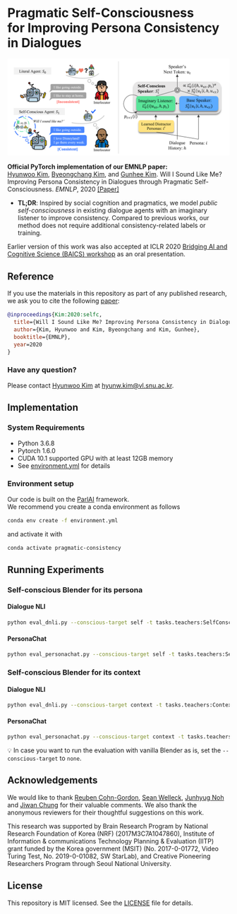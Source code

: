 # Pragmatic Self-Consciousness<br>for Improving Persona Consistency in Dialogues

![figure](assets/figure1.png)

**Official PyTorch implementation of our EMNLP paper:**<br>
[Hyunwoo Kim](https://hyunw.kim), [Byeongchang Kim](https://bckim92.github.io), and [Gunhee Kim](https://vision.snu.ac.kr/gunhee). Will I Sound Like Me? Improving Persona Consistency in Dialogues through Pragmatic Self-Consciousness. _EMNLP_, 2020 [[Paper]](https://arxiv.org/abs/2004.05816)

* **TL;DR**: Inspired by social cognition and pragmatics, we model _public self-consciousness_ in existing dialogue agents with an imaginary listener to improve consistency. Compared to previous works, our method does not require additional consistency-related labels or training.

Earlier version of this work was also accepted at ICLR 2020 [Bridging AI and Cognitive Science (BAICS) workshop](https://baicsworkshop.github.io/) as an oral presentation.


## Reference

If you use the materials in this repository as part of any published research, we ask you to cite the following [paper](https://arxiv.org/abs/2004.05816):

```bibtex
@inproceedings{Kim:2020:selfc,
  title={Will I Sound Like Me? Improving Persona Consistency in Dialogues through Pragmatic Self-Consciousness},
  author={Kim, Hyunwoo and Kim, Byeongchang and Kim, Gunhee},
  booktitle={EMNLP},
  year=2020
}
```

### Have any question?
Please contact [Hyunwoo Kim](https://hyunw.kim) at hyunw.kim@vl.snu.ac.kr.

## Implementation

### System Requirements

* Python 3.6.8
* Pytorch 1.6.0
* CUDA 10.1 supported GPU with at least 12GB memory
* See [environment.yml](https://github.com/skywalker023/pragmatic-consistency/blob/master/environment.yml) for details

### Environment setup

Our code is built on the [ParlAI](https://parl.ai/) framework.<br>
We recommend you create a conda environment as follows

```bash
conda env create -f environment.yml
```

and activate it with

```bash
conda activate pragmatic-consistency
```

## Running Experiments

### Self-conscious Blender for its persona

#### Dialogue NLI

```bash
python eval_dnli.py --conscious-target self -t tasks.teachers:SelfConsciousDialogueTeacher --model agents.selfconscious_blender:SelfConsciousBlenderAgent --fp16 false
```

#### PersonaChat

```bash
python eval_personachat.py --conscious-target self -t tasks.teachers:SelfConsciousDialogueTeacher --model agents.selfconscious_blender:SelfConsciousBlenderAgent --batchsize 48 --fp16 false
```

### Self-conscious Blender for its context

#### Dialogue NLI

```bash
python eval_dnli.py --conscious-target context -t tasks.teachers:ContextConsciousDialogueTeacher --model agents.selfconscious_blender:SelfConsciousBlenderAgent --fp16 false
```

#### PersonaChat

```bash
python eval_personachat.py --conscious-target context -t tasks.teachers:ContextConsciousDialogueTeacher --model agents.selfconscious_blender:SelfConsciousBlenderAgent --batchsize 48 --fp16 false
```

💡 In case you want to run the evaluation with vanilla Blender as is, set the `--conscious-target` to `none`.


## Acknowledgements

We would like to thank [Reuben Cohn-Gordon](https://reubencohngordon.com/), [Sean Welleck](https://cs.nyu.edu/~welleck/), [Junhyug Noh](https://junhyug.github.io/) and [Jiwan Chung](https://vl.snu.ac.kr/people/jiwanchung.html) for their valuable comments. We also thank the anonymous reviewers for their thoughtful suggestions on this work.

This research was supported by Brain Research Program by National Research Foundation of Korea (NRF) (2017M3C7A1047860), Institute of Information \& communications Technology Planning \& Evaluation (IITP) grant funded by the Korea government (MSIT) (No. 2017-0-01772, Video Turing Test, No. 2019-0-01082, SW StarLab), and Creative Pioneering Researchers Program through Seoul National University.


## License

This repository is MIT licensed. See the [LICENSE](https://github.com/skywalker023/pragmatic-consistency/blob/master/LICENSE) file for details.
